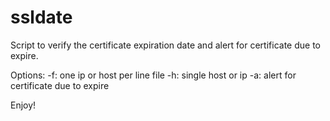 # ssldate

Script to verify the certificate expiration date and 
alert for certificate due to expire. 

Options: 
-f: one ip or host per line file 
-h: single host or ip
-a: alert for certificate due to expire


Enjoy! 
